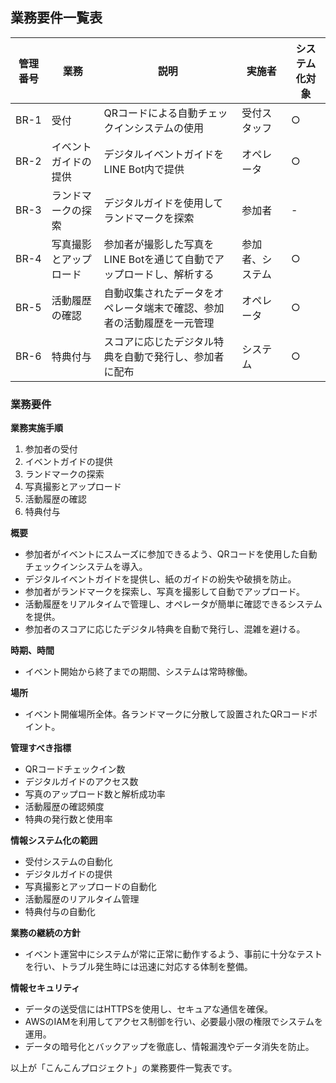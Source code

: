 ## 業務要件一覧表

| 管理番号  | 業務                      | 説明                                                                                       | 実施者            | システム化対象 |
|-----------|---------------------------|--------------------------------------------------------------------------------------------|-------------------|----------------|
| BR-1      | 受付                      | QRコードによる自動チェックインシステムの使用                                               | 受付スタッフ      | ○              |
| BR-2      | イベントガイドの提供      | デジタルイベントガイドをLINE Bot内で提供                                                   | オペレータ        | ○              |
| BR-3      | ランドマークの探索        | デジタルガイドを使用してランドマークを探索                                                 | 参加者            | -              |
| BR-4      | 写真撮影とアップロード    | 参加者が撮影した写真をLINE Botを通じて自動でアップロードし、解析する                       | 参加者、システム  | ○              |
| BR-5      | 活動履歴の確認            | 自動収集されたデータをオペレータ端末で確認、参加者の活動履歴を一元管理                      | オペレータ        | ○              |
| BR-6      | 特典付与                  | スコアに応じたデジタル特典を自動で発行し、参加者に配布                                     | システム          | ○              |

### 業務要件

**業務実施手順**
1. 参加者の受付
2. イベントガイドの提供
3. ランドマークの探索
4. 写真撮影とアップロード
5. 活動履歴の確認
6. 特典付与

**概要**
- 参加者がイベントにスムーズに参加できるよう、QRコードを使用した自動チェックインシステムを導入。
- デジタルイベントガイドを提供し、紙のガイドの紛失や破損を防止。
- 参加者がランドマークを探索し、写真を撮影して自動でアップロード。
- 活動履歴をリアルタイムで管理し、オペレータが簡単に確認できるシステムを提供。
- 参加者のスコアに応じたデジタル特典を自動で発行し、混雑を避ける。

**時期、時間**
- イベント開始から終了までの期間、システムは常時稼働。

**場所**
- イベント開催場所全体。各ランドマークに分散して設置されたQRコードポイント。

**管理すべき指標**
- QRコードチェックイン数
- デジタルガイドのアクセス数
- 写真のアップロード数と解析成功率
- 活動履歴の確認頻度
- 特典の発行数と使用率

**情報システム化の範囲**
- 受付システムの自動化
- デジタルガイドの提供
- 写真撮影とアップロードの自動化
- 活動履歴のリアルタイム管理
- 特典付与の自動化

**業務の継続の方針**
- イベント運営中にシステムが常に正常に動作するよう、事前に十分なテストを行い、トラブル発生時には迅速に対応する体制を整備。

**情報セキュリティ**
- データの送受信にはHTTPSを使用し、セキュアな通信を確保。
- AWSのIAMを利用してアクセス制御を行い、必要最小限の権限でシステムを運用。
- データの暗号化とバックアップを徹底し、情報漏洩やデータ消失を防止。

以上が「こんこんプロジェクト」の業務要件一覧表です。
